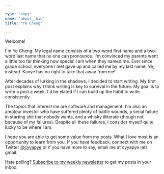 ```yaml
---

type: "copy"
name: "about__bio"
title: "Ye Cheng"

---
```


Welcome!

I'm Ye Cheng. My legal name consists of a two-word first name and a two-word last name that no one can pronounce. I'm convinced my parents went a little too far thinking how special I am when they named me. Ever since grade school, everyone I met gave up and called me by my last name, Ye, instead. Kanye has no right to take that away from me!

After decades of lurking in the shadows, I decided to start writing. My first post explains why I think writing is key to survival in the future. My goal is to write a post a week. I'd be elated if I can build up the habit to write consistently.

The topics that interest me are software and management. I'm also an amateur investor who have suffered plenty of battle wounds, a serial failure in starting shit that nobody wants, and a whisky illiterate (though not because of my failures). Despite all these failures, I consider myself quite lucky to be where I am.

I hope you are able to get some value from my posts. What I love most is an opportunity to learn from you. If you have feedback, connect with me on Twitter [@cyyapye](https://twitter.com/cyyapye) or if you have more to say, email me at cyyapye (at) gmail.

Hate polling? [Subscribe to my weekly newsletter](https://ycy.us4.list-manage.com/subscribe/post?u=1900682f18863edf18f4891e3&amp;id=1fae966348) to get my posts in your inbox.

